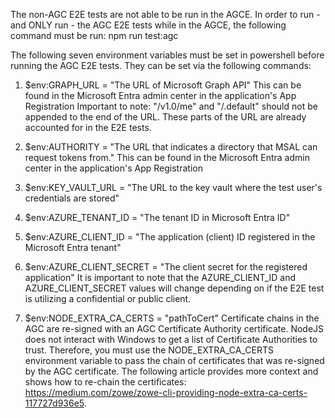The non-AGC E2E tests are not able to be run in the AGCE. In order to run - and ONLY run - the AGC E2E tests while in the AGCE, the following command must be run: npm run test:agc

The following seven environment variables must be set in powershell before running the AGC E2E tests. They can be set via the following commands:

1. $env:GRAPH_URL = "The URL of Microsoft Graph API"
This can be found in the Microsoft Entra admin center in the application's App Registration
Important to note: "/v1.0/me" and "/.default" should not be appended to the end of the URL.
These parts of the URL are already accounted for in the E2E tests.

2. $env:AUTHORITY = "The URL that indicates a directory that MSAL can request tokens from."
This can be found in the Microsoft Entra admin center in the application's App Registration

3. $env:KEY_VAULT_URL = "The URL to the key vault where the test user's credentials are stored"

4. $env:AZURE_TENANT_ID = "The tenant ID in Microsoft Entra ID"

5. $env:AZURE_CLIENT_ID = "The application (client) ID registered in the Microsoft Entra tenant"

6. $env:AZURE_CLIENT_SECRET = "The client secret for the registered application"
It is important to note that the AZURE_CLIENT_ID and AZURE_CLIENT_SECRET values will change depending on if the E2E test is utilizing a confidential or public client.

7. $env:NODE_EXTRA_CA_CERTS = "pathToCert"
Certificate chains in the AGC are re-signed with an AGC Certificate Authority certificate. NodeJS does not interact with Windows to get a list of Certificate Authorities to trust. Therefore, you must use the NODE_EXTRA_CA_CERTS environment variable to pass the chain of certificates that was re-signed by the AGC certificate.
The following article provides more context and shows how to re-chain the certificates: https://medium.com/zowe/zowe-cli-providing-node-extra-ca-certs-117727d936e5.

